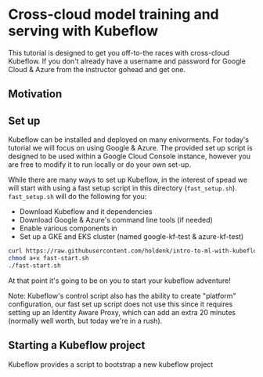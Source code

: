 # Cross-cloud model training and serving with Kubeflow

This tutorial is designed to get you off-to-the races with cross-cloud Kubeflow.
If you don't already have a username and password for Google Cloud & Azure from the instructor gohead and get one.

## Motivation


## Set up

Kubeflow can be installed and deployed on many enivorments.
For today's tutorial we will focus on using Google & Azure.
The provided set up script is designed to be used within a Google Cloud Console instance, however you are free to modify it to run locally or do your own set-up.


While there are many ways to set up Kubeflow, in the interest of spead we will start with using a fast setup script in this directory (`fast_setup.sh`).
`fast_setup.sh` will do the following for you:

* Download Kubeflow and it dependencies
* Download Google & Azure's command line tools (if needed)
* Enable various components in 
* Set up a GKE and EKS cluster (named google-kf-test & azure-kf-test)


```bash
curl https://raw.githubusercontent.com/holdenk/intro-to-ml-with-kubeflow-examples/multi-cloud/multi-cloud/fast-start.sh -O fast-start.sh
chmod a+x fast-start.sh
./fast-start.sh
```

At that point it's going to be on you to start your kubeflow adventure!

Note: Kubeflow's control script also has the ability to create "platform" configuration, our fast set up script does not use this since it requires setting up an Identity Aware Proxy, which can add an extra 20 minutes (normally well worth, but today we're in a rush).

## Starting a Kubeflow project

Kubeflow provides a script to bootstrap a new kubeflow project
